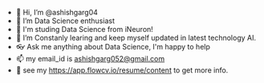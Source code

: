 - 👋 Hi, I’m @ashishgarg04
- 👀 I’m Data Science enthusiast  
- 🌱 I'm studing Data Science from iNeuron!
- 💞️ I’m Constanly learing and keep myself updated in latest technology AI.
- 👓  Ask me anything about Data Science, I'm happy to help
- 📫 my email_id is ashishgarg052@gmail.com
- 📜 see my https://app.flowcv.io/resume/content to get more info.


<!---
ashishgarg04/ashishgarg04 is a ✨ special ✨ repository because its `README.md` (this file) appears on your GitHub profile.
You can click the Preview link to take a look at your changes.
--->
